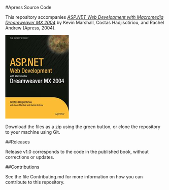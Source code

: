 #Apress Source Code

This repository accompanies [*ASP.NET Web Development with Macromedia Dreamweaver MX 2004*](http://www.apress.com/9781590593486) by Kevin Marshall, Costas Hadjisotiriou, and Rachel Andrew (Apress, 2004).

![Cover image](9781590593486.jpg)

Download the files as a zip using the green button, or clone the repository to your machine using Git.

##Releases

Release v1.0 corresponds to the code in the published book, without corrections or updates.

##Contributions

See the file Contributing.md for more information on how you can contribute to this repository.
